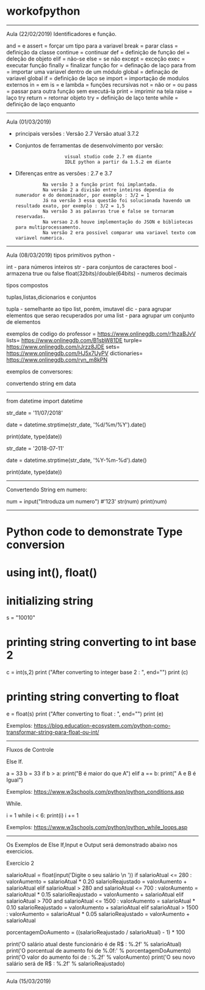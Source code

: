 # workofpython
-------------------------------------------------------------------------------------------------------------------
Aula (22/02/2019)
Identificadores e função.     

and = e
assert = forçar um tipo para a variavel
break = parar
class = definição da classe
continue = continuar
def = definição de função
del = deleção de objeto
elif = não-se
else = se não
except = exceção
exec = executar função
finally = finalizar função
for = definação de laço para
from = importar uma variavel dentro de um módulo
global = definação de variavel global
if = definição de laço se
import = importação de modulos externos
in = em
is = e
lambda = funções recursivas
not = não
or = ou
pass = passar para outra função sem executá-la
print = imprimir na tela
raise = laço try
return = retornar objeto
try = definição de laço tente
while = definição de laço enquanto 

-------------------------------------------------------------------------------------------------------------------

Aula (01/03/2019)

* principais versões :  Versão 2.7
                        Versão atual 3.7.2

* Conjuntos de ferramentas de desenvolvimento por versão: 
                      
                        visual studio code 2.7 em diante    
                        IDLE python a partir da 1.5.2 em diante



* Diferenças entre as versões : 2.7 e 3.7

                Na versão 3 a função print foi implantada. 
                Na versão 2 a divisão entre inteiros dependia do numerador e do denominador, por exemplo : 3/2 = 1
                Já na versão 3 essa questão foi solucionada havendo um resultado exato, por exemplo : 3/2 = 1,5
                Na versão 3 as palavras true e false se tornaram reservadas. 
                Na versao 2.6 houve implementação do JSON e bibliotecas para multiprocessamento. 
                Na versão 2 era possivel comparar uma variavel texto com variavel numerica. 

-------------------------------------------------------------------------------------------------------------------
Aula (08/03/2019)
tipos primitivos python - 

int - para números inteiros
str - para conjuntos de caracteres
bool -  armazena true ou false
float(32bits)/double(64bits) - numeros decimais 

tipos compostos

tuplas,listas,dicionarios e conjuntos

tupla - semelhante ao tipo list, porém, imutavel
dic - para agrupar elementos que serao recuperados por uma
list - para agrupar um conjunto de elementos



exemplos de codigo do professor = https://www.onlinegdb.com/r1hzaBJvV
                          lists=  https://www.onlinegdb.com/B1sbW81DE
                          turple= https://www.onlinegdb.com/rJrzz8JDE
                          sets=   https://www.onlinegdb.com/HJ5x7UyPV
                dictionaries=     https://www.onlinegdb.com/ryn_m8kPN



exemplos de conversores: 

convertendo string em data

**************************************************************
 from datetime import datetime                                  
                                                               
str_date = '11/07/2018'                                        
                                                               
date = datetime.strptime(str_date, '%d/%m/%Y').date()   

print(date, type(date))

str_date = '2018-07-11'

date = datetime.strptime(str_date, '%Y-%m-%d').date()

print(date, type(date))
************************************************************

Convertendo String em numero:

num = input("Introduza um numero") #'123'
str(num)
print(num)

************************************************************

# Python code to demonstrate Type conversion 
# using int(), float() 
  
# initializing string 
s = "10010"
  
# printing string converting to int base 2 
c = int(s,2) 
print ("After converting to integer base 2 : ", end="") 
print (c) 
  
# printing string converting to float 
e = float(s) 
print ("After converting to float : ", end="") 
print (e)

Exemplos: https://blog.education-ecosystem.com/python-como-transformar-string-para-float-ou-int/

************************************************************
Fluxos de Controle

Else If.

a = 33
b = 33
if b > a:
  print("B é maior do que A")
elif a == b:
  print(" A e B é Igual")

Exemplos: https://www.w3schools.com/python/python_conditions.asp

While.

i = 1
while i < 6:
  print(i)
  i += 1
  
Exemplos: https://www.w3schools.com/python/python_while_loops.asp

************************************************************
Os Exemplos de Else If,Input e Output será demonstrado abaixo nos exercicios. 






Exercício 2 

salarioAtual = float(input('Digite o seu salário \n '))
if salarioAtual <= 280 :
    valorAumento = salarioAtual * 0.20
    salarioReajustado = valorAumento + salarioAtual
elif salarioAtual > 280 and salarioAtual <= 700 :
    valorAumento = salarioAtual * 0.15
    salarioReajustado = valorAumento + salarioAtual
elif salarioAtual > 700 and salarioAtual <= 1500 :
    valorAumento = salarioAtual * 0.10
    salarioReajustado = valorAumento + salarioAtual 
elif salarioAtual > 1500 :
    valorAumento = salarioAtual * 0.05
    salarioReajustado = valorAumento + salarioAtual

porcentagemDoAumento = ((salarioReajustado / salarioAtual) - 1) * 100

print('O salário atual deste funcionário é de R$ : %.2f' % salarioAtual)
print('O porcentual de aumento foi de %.0f:' % porcentagemDoAumento)
print('O valor do aumento foi de : %.2f' % valorAumento)
print('O seu novo salário será de R$ : %.2f' % salarioReajustado)


************************************************************

Aula (15/03/2019)
